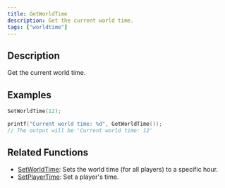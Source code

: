 ```yaml
---
title: GetWorldTime
description: Get the current world time.
tags: ["worldtime"]
---
```


<VersionWarn version='omp v1.1.0.2612' />

## Description

Get the current world time.

## Examples

```c
SetWorldTime(12);

printf("Current world time: %d", GetWorldTime());
// The output will be 'Current world time: 12'
```

## Related Functions

- [SetWorldTime](SetWorldTime): Sets the world time (for all players) to a specific hour.
- [SetPlayerTime](SetPlayerTime): Set a player's time.